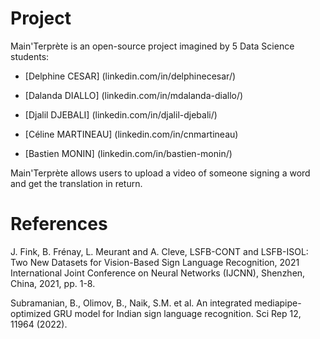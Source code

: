 # Project
Main'Terprète is an open-source project imagined by 5 Data Science students:

* [Delphine CESAR] (linkedin.com/in/delphinecesar/) 

* [Dalanda DIALLO] (linkedin.com/in/mdalanda-diallo/) 

* [Djalil DJEBALI] (linkedin.com/in/djalil-djebali/) 

* [Céline MARTINEAU] (linkedin.com/in/cnmartineau)

* [Bastien MONIN] (linkedin.com/in/bastien-monin/) 


Main'Terprète allows users to upload a video of someone signing a word and get the translation in return.



# References
J. Fink, B. Frénay, L. Meurant and A. Cleve, LSFB-CONT and LSFB-ISOL: Two New Datasets for Vision-Based Sign Language Recognition, 2021 International Joint Conference on Neural Networks (IJCNN), Shenzhen, China, 2021, pp. 1-8.

Subramanian, B., Olimov, B., Naik, S.M. et al. An integrated mediapipe-optimized GRU model for Indian sign language recognition. Sci Rep 12, 11964 (2022).
